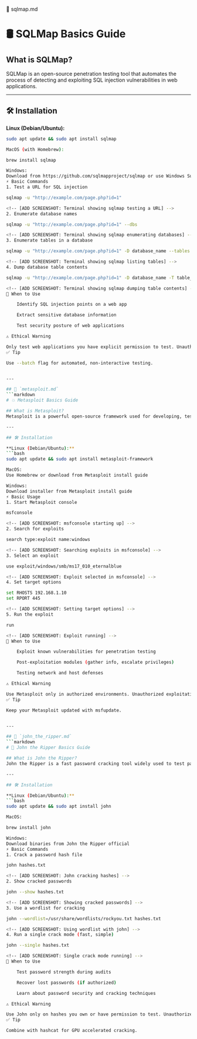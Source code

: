 📘 sqlmap.md

# 🛢️ SQLMap Basics Guide

## What is SQLMap?
SQLMap is an open-source penetration testing tool that automates the process of detecting and exploiting SQL injection vulnerabilities in web applications.

---

## 🛠️ Installation

**Linux (Debian/Ubuntu):**
```bash
sudo apt update && sudo apt install sqlmap

MacOS (with Homebrew):

brew install sqlmap

Windows:
Download from https://github.com/sqlmapproject/sqlmap or use Windows Subsystem for Linux (WSL).
⚡ Basic Commands
1. Test a URL for SQL injection

sqlmap -u "http://example.com/page.php?id=1"

<!-- [ADD SCREENSHOT: Terminal showing sqlmap testing a URL] -->
2. Enumerate database names

sqlmap -u "http://example.com/page.php?id=1" --dbs

<!-- [ADD SCREENSHOT: Terminal showing sqlmap enumerating databases] -->
3. Enumerate tables in a database

sqlmap -u "http://example.com/page.php?id=1" -D database_name --tables

<!-- [ADD SCREENSHOT: Terminal showing sqlmap listing tables] -->
4. Dump database table contents

sqlmap -u "http://example.com/page.php?id=1" -D database_name -T table_name --dump

<!-- [ADD SCREENSHOT: Terminal showing sqlmap dumping table contents] -->
🎯 When to Use

    Identify SQL injection points on a web app

    Extract sensitive database information

    Test security posture of web applications

⚠️ Ethical Warning

Only test web applications you have explicit permission to test. Unauthorized attacks are illegal and unethical.
✅ Tip

Use --batch flag for automated, non-interactive testing.


---

## 📘 `metasploit.md`
```markdown
# 💥 Metasploit Basics Guide

## What is Metasploit?
Metasploit is a powerful open-source framework used for developing, testing, and executing exploit code against remote targets. It’s a staple tool for penetration testers.

---

## 🛠️ Installation

**Linux (Debian/Ubuntu):**
```bash
sudo apt update && sudo apt install metasploit-framework

MacOS:
Use Homebrew or download from Metasploit install guide

Windows:
Download installer from Metasploit install guide
⚡ Basic Usage
1. Start Metasploit console

msfconsole

<!-- [ADD SCREENSHOT: msfconsole starting up] -->
2. Search for exploits

search type:exploit name:windows

<!-- [ADD SCREENSHOT: Searching exploits in msfconsole] -->
3. Select an exploit

use exploit/windows/smb/ms17_010_eternalblue

<!-- [ADD SCREENSHOT: Exploit selected in msfconsole] -->
4. Set target options

set RHOSTS 192.168.1.10
set RPORT 445

<!-- [ADD SCREENSHOT: Setting target options] -->
5. Run the exploit

run

<!-- [ADD SCREENSHOT: Exploit running] -->
🎯 When to Use

    Exploit known vulnerabilities for penetration testing

    Post-exploitation modules (gather info, escalate privileges)

    Testing network and host defenses

⚠️ Ethical Warning

Use Metasploit only in authorized environments. Unauthorized exploitation is illegal and unethical.
✅ Tip

Keep your Metasploit updated with msfupdate.


---

## 📘 `john_the_ripper.md`
```markdown
# 🔑 John the Ripper Basics Guide

## What is John the Ripper?
John the Ripper is a fast password cracking tool widely used to test password strength by brute forcing or using wordlists.

---

## 🛠️ Installation

**Linux (Debian/Ubuntu):**
```bash
sudo apt update && sudo apt install john

MacOS:

brew install john

Windows:
Download binaries from John the Ripper official
⚡ Basic Commands
1. Crack a password hash file

john hashes.txt

<!-- [ADD SCREENSHOT: John cracking hashes] -->
2. Show cracked passwords

john --show hashes.txt

<!-- [ADD SCREENSHOT: Showing cracked passwords] -->
3. Use a wordlist for cracking

john --wordlist=/usr/share/wordlists/rockyou.txt hashes.txt

<!-- [ADD SCREENSHOT: Using wordlist with john] -->
4. Run a single crack mode (fast, simple)

john --single hashes.txt

<!-- [ADD SCREENSHOT: Single crack mode running] -->
🎯 When to Use

    Test password strength during audits

    Recover lost passwords (if authorized)

    Learn about password security and cracking techniques

⚠️ Ethical Warning

Use John only on hashes you own or have permission to test. Unauthorized cracking is illegal.
✅ Tip

Combine with hashcat for GPU accelerated cracking.